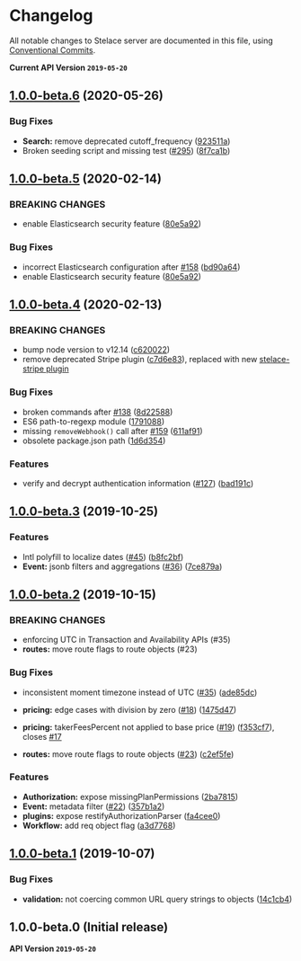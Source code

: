 # Changelog

All notable changes to Stelace server are documented in this file, using [Conventional Commits](https://www.conventionalcommits.org/en/v1.0.0/).

__Current API Version `2019-05-20`__

## [1.0.0-beta.6](https://github.com/stelace/stelace/compare/v1.0.0-beta.5...v1.0.0-beta.6) (2020-05-26)

### Bug Fixes

* **Search:** remove deprecated cutoff_frequency ([923511a](https://github.com/stelace/stelace/commit/923511a074c8b157b9be19c0bd6d362992fdb98a))
* Broken seeding script and missing test ([#295](https://github.com/stelace/stelace/issues/295)) ([8f7ca1b](https://github.com/stelace/stelace/commit/8f7ca1bc9d347f334915502e3421cfbb47d55904))

## [1.0.0-beta.5](https://github.com/stelace/stelace/compare/v1.0.0-beta.4...v1.0.0-beta.5) (2020-02-14)

### BREAKING CHANGES

* enable Elasticsearch security feature ([80e5a92](https://github.com/stelace/stelace/commit/80e5a92))

### Bug Fixes

* incorrect Elasticsearch configuration after [#158](https://github.com/stelace/stelace/issues/158) ([bd90a64](https://github.com/stelace/stelace/commit/bd90a64))
* enable Elasticsearch security feature ([80e5a92](https://github.com/stelace/stelace/commit/80e5a92))

## [1.0.0-beta.4](https://github.com/stelace/stelace/compare/v1.0.0-beta.3...v1.0.0-beta.4) (2020-02-13)

### BREAKING CHANGES

* bump node version to v12.14 ([c620022](https://github.com/stelace/stelace/commit/c620022))
* remove deprecated Stripe plugin ([c7d6e83](https://github.com/stelace/stelace/commit/c7d6e83)), replaced with new [stelace-stripe plugin](https://github.com/stelace/stelace-stripe)

### Bug Fixes

* broken commands after [#138](https://github.com/stelace/stelace/issues/138) ([8d22588](https://github.com/stelace/stelace/commit/8d22588))
* ES6 path-to-regexp module ([1791088](https://github.com/stelace/stelace/commit/1791088))
* missing `removeWebhook()` call after [#159](https://github.com/stelace/stelace/issues/159) ([611af91](https://github.com/stelace/stelace/commit/611af91))
* obsolete package.json path ([1d6d354](https://github.com/stelace/stelace/commit/1d6d354))

### Features

* verify and decrypt authentication information ([#127](https://github.com/stelace/stelace/issues/127)) ([bad191c](https://github.com/stelace/stelace/commit/bad191c))

## [1.0.0-beta.3](https://github.com/stelace/stelace/compare/v1.0.0-beta.2...v1.0.0-beta.3) (2019-10-25)

### Features

* Intl polyfill to localize dates ([#45](https://github.com/stelace/stelace/issues/45)) ([b8fc2bf](https://github.com/stelace/stelace/commit/b8fc2bf))
* **Event:** jsonb filters and aggregations ([#36](https://github.com/stelace/stelace/issues/36)) ([7ce879a](https://github.com/stelace/stelace/commit/7ce879a))

## [1.0.0-beta.2](https://github.com/stelace/stelace/compare/v1.0.0-beta.1...v1.0.0-beta.2) (2019-10-15)

### BREAKING CHANGES

* enforcing UTC in Transaction and Availability APIs (#35)
* **routes:** move route flags to route objects (#23)

### Bug Fixes

* inconsistent moment timezone instead of UTC ([#35](https://github.com/stelace/stelace/issues/35)) ([ade85dc](https://github.com/stelace/stelace/commit/ade85dc))
* **pricing:** edge cases with division by zero ([#18](https://github.com/stelace/stelace/issues/18)) ([1475d47](https://github.com/stelace/stelace/commit/1475d47))
* **pricing:** takerFeesPercent not applied to base price ([#19](https://github.com/stelace/stelace/issues/19)) ([f353cf7](https://github.com/stelace/stelace/commit/f353cf7)), closes [#17](https://github.com/stelace/stelace/issues/17)

* **routes:** move route flags to route objects ([#23](https://github.com/stelace/stelace/issues/23)) ([c2ef5fe](https://github.com/stelace/stelace/commit/c2ef5fe))

### Features

* **Authorization:** expose missingPlanPermissions ([2ba7815](https://github.com/stelace/stelace/commit/2ba7815))
* **Event:** metadata filter ([#22](https://github.com/stelace/stelace/issues/22)) ([357b1a2](https://github.com/stelace/stelace/commit/357b1a2))
* **plugins:** expose restifyAuthorizationParser ([fa4cee0](https://github.com/stelace/stelace/commit/fa4cee0))
* **Workflow:** add req object flag ([a3d7768](https://github.com/stelace/stelace/commit/a3d7768))

## [1.0.0-beta.1](https://github.com/stelace/stelace/compare/v1.0.0-beta.0...v1.0.0-beta.1) (2019-10-07)

### Bug Fixes

* **validation:** not coercing common URL query strings to objects ([14c1cb4](https://github.com/stelace/stelace/commit/14c1cb4))

## 1.0.0-beta.0 (Initial release)

__API Version `2019-05-20`__
